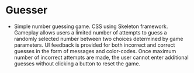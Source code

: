 # Guesser
*  Simple number guessing game. CSS using Skeleton framework.  
    Gameplay allows users a limited number of attempts to guess a randomly selected number between two choices determined by game parameters. UI feedback is provided for both incorrect and correct guesses in the form of messages and color-codes. Once maximum number of incorrect attempts are made, the user cannot enter additional guesses without clicking a button to reset the game.